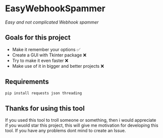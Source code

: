 # EasyWebhookSpammer
*Easy and not complicated Webhook spammer*

## Goals for this project
* Make it remember your options ✅
* Create a GUI with Tkinter package ❌
* Try to make it even faster ❌
* Make use of it in bigger and better projects ❌

## Requirements
```sh
pip install requests json threading
```
## Thanks for using this tool
If you used this tool to troll someone or something, then i would appreciate if you wuold star this project,
this will give me motivation for developing this tool.
If you have any problems dont mind to create an Issue.

